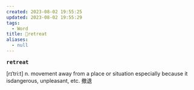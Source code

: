 ```yaml
---
created: 2023-08-02 19:55:25
updated: 2023-08-02 19:55:29
tags:
  - Word
title: 📖retreat
aliases:
  - null
---
```


<pre><strong>retreat</strong></pre>
[rɪˈtri:t]
n. movement away from a place or situation especially because it isdangerous, unpleasant, etc. 撤退
